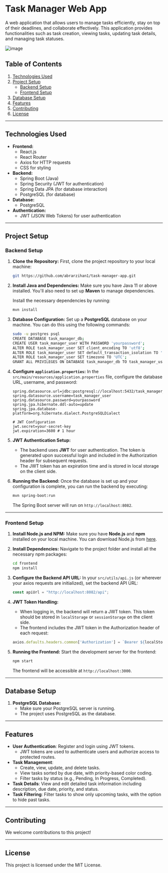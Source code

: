 # Task Manager Web App

A web application that allows users to manage tasks efficiently, stay on top of their deadlines, and collaborate effectively. This application provides functionalities such as task creation, viewing tasks, updating task details, and managing task statuses.

![image](https://github.com/user-attachments/assets/745719b7-a0db-447d-8516-16e9bcca723b)

## Table of Contents
1. [Technologies Used](#technologies-used)
2. [Project Setup](#project-setup)
    - [Backend Setup](#backend-setup)
    - [Frontend Setup](#frontend-setup)
3. [Database Setup](#database-setup)
4. [Features](#features)
5. [Contributing](#contributing)
6. [License](#license)

---

## Technologies Used

- **Frontend:**
    - React.js
    - React Router
    - Axios for HTTP requests
    - CSS for styling
- **Backend:**
    - Spring Boot (Java)
    - Spring Security (JWT for authentication)
    - Spring Data JPA (for database interaction)
    - PostgreSQL (for database)
- **Database:**
    - PostgreSQL
- **Authentication:**
    - JWT (JSON Web Tokens) for user authentication

---

## Project Setup

### Backend Setup

1. **Clone the Repository:**
   First, clone the project repository to your local machine:
   ```bash
   git https://github.com/abrarzihan1/task-manager-app.git
   ```

2. **Install Java and Dependencies:**
   Make sure you have Java 11 or above installed. You'll also need to set up **Maven** to manage dependencies.

   Install the necessary dependencies by running:
   ```bash
   mvn install
   ```

3. **Database Configuration:**
   Set up a **PostgreSQL** database on your machine. You can do this using the following commands:
   ```bash
   sudo -u postgres psql
   CREATE DATABASE task_manager_db;
   CREATE USER task_manager_user WITH PASSWORD 'yourpassword';
   ALTER ROLE task_manager_user SET client_encoding TO 'utf8';
   ALTER ROLE task_manager_user SET default_transaction_isolation TO 'read committed';
   ALTER ROLE task_manager_user SET timezone TO 'UTC';
   GRANT ALL PRIVILEGES ON DATABASE task_manager_db TO task_manager_user;
   ```

4. **Configure `application.properties`:**
   In the `src/main/resources/application.properties` file, configure the database URL, username, and password:
   ```properties
   spring.datasource.url=jdbc:postgresql://localhost:5432/task_manager_db
   spring.datasource.username=task_manager_user
   spring.datasource.password=yourpassword
   spring.jpa.hibernate.ddl-auto=update
   spring.jpa.database-platform=org.hibernate.dialect.PostgreSQLDialect

   # JWT Configuration
   jwt.secret=your-secret-key
   jwt.expiration=3600 # 1 hour
   ```

5. **JWT Authentication Setup:**
    - The backend uses **JWT** for user authentication. The token is generated upon successful login and included in the Authorization header for subsequent requests.
    - The JWT token has an expiration time and is stored in local storage on the client side.

6. **Running the Backend:**
   Once the database is set up and your configuration is complete, you can run the backend by executing:
   ```bash
   mvn spring-boot:run
   ```

   The Spring Boot server will run on `http://localhost:8082`.

---

### Frontend Setup

1. **Install Node.js and NPM:**
   Make sure you have **Node.js** and **npm** installed on your local machine. You can download Node.js from [here](https://nodejs.org/).

2. **Install Dependencies:**
   Navigate to the project folder and install all the necessary npm packages:
   ```bash
   cd frontend
   npm install
   ```

3. **Configure the Backend API URL:**
   In your `src/utils/api.js` (or wherever your axios requests are initialized), set the backend API URL:
   ```javascript
   const apiUrl = "http://localhost:8082/api";
   ```

4. **JWT Token Handling:**
    - When logging in, the backend will return a JWT token. This token should be stored in `localStorage` or `sessionStorage` on the client side.
    - The frontend includes the JWT token in the Authorization header of each request:
   ```javascript
   axios.defaults.headers.common['Authorization'] = `Bearer ${localStorage.getItem('token')}`;
   ```

5. **Running the Frontend:**
   Start the development server for the frontend:
   ```bash
   npm start
   ```

   The frontend will be accessible at `http://localhost:3000`.

---

## Database Setup

1. **PostgreSQL Database:**
    - Make sure your PostgreSQL server is running.
    - The project uses PostgreSQL as the database.


---

## Features

- **User Authentication**: Register and login using JWT tokens.
    - JWT tokens are used to authenticate users and authorize access to protected routes.
- **Task Management**:
    - Create, view, update, and delete tasks.
    - View tasks sorted by due date, with priority-based color coding.
    - Filter tasks by status (e.g., Pending, In Progress, Completed).
- **Task Details**: View and edit detailed task information including description, due date, priority, and status.
- **Task Filtering**: Filter tasks to show only upcoming tasks, with the option to hide past tasks.

---

## Contributing

We welcome contributions to this project!

---

## License

This project is licensed under the MIT License.
